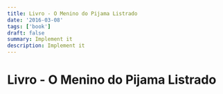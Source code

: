 ```yaml
---
title: Livro - O Menino do Pijama Listrado
date: '2016-03-08'
tags: ['book']
draft: false
summary: Implement it
description: Implement it
---
```


# Livro - O Menino do Pijama Listrado